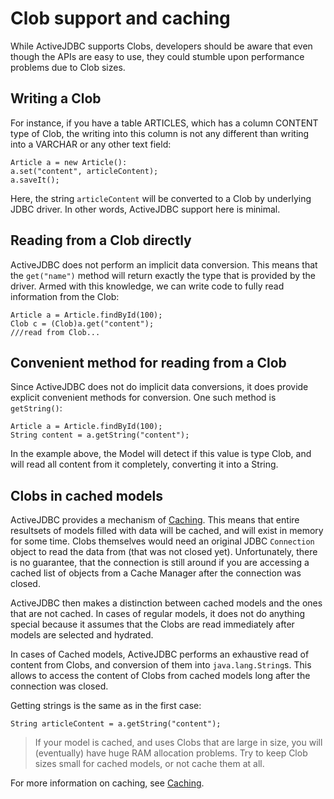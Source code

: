 <div class="page-header">
   <h1>Clob support and caching</h1>
</div>



While ActiveJDBC supports Clobs, developers should be aware that even though the APIs are easy to use, they could
stumble upon performance problems due to Clob sizes.

## Writing a Clob

For instance, if you have a table ARTICLES, which has a column CONTENT type of Clob, the writing into this column is
not any different than writing into a VARCHAR or any other text field:

~~~~ {.java}
Article a = new Article():
a.set("content", articleContent);
a.saveIt();
~~~~

Here, the string `articleContent` will be converted to a Clob by underlying JDBC driver. In other words, ActiveJDBC
support here is minimal.

## Reading from a Clob directly

ActiveJDBC does not perform an implicit data conversion. This means that the `get("name")` method will return exactly
the type that is provided by the driver. Armed with this knowledge, we can write code to fully read information from the Clob:

~~~~ {.java}
Article a = Article.findById(100);
Clob c = (Clob)a.get("content");
///read from Clob...
~~~~

## Convenient method for reading from a Clob

Since ActiveJDBC does not do implicit data conversions, it does provide explicit convenient methods for conversion.
One such method is `getString()`:

~~~~ {.java}
Article a = Article.findById(100);
String content = a.getString("content");
~~~~

In the example above, the Model will detect if this value is type Clob, and will read all content from it completely,
converting it into a String.

## Clobs in cached models

ActiveJDBC provides a mechanism of [Caching](caching). This means that entire resultsets of models filled with data will
be cached, and will exist in memory for some time. Clobs themselves would need an original JDBC `Connection`
object to read the data from (that was not closed yet). Unfortunately, there is no guarantee, that the connection is
still around if you are accessing a cached list of objects from a Cache Manager after the connection was closed.

ActiveJDBC then makes a distinction between cached models and the ones that are not cached. In cases of regular models,
it does not do anything special because it assumes that the Clobs are read immediately after models are selected and hydrated.

In cases of Cached models, ActiveJDBC performs an exhaustive read of content from Clobs, and conversion of them
into `java.lang.String`s. This allows to access the content of Clobs from cached models long after the connection was closed.

Getting strings is the same as in the first case:

~~~~ {.java}
String articleContent = a.getString("content");
~~~~

> If your model is cached, and uses Clobs that are large in size, you will (eventually) have huge RAM allocation problems.
Try to keep Clob sizes small for cached models, or not cache them at all.

For more information on caching, see [Caching](caching).
